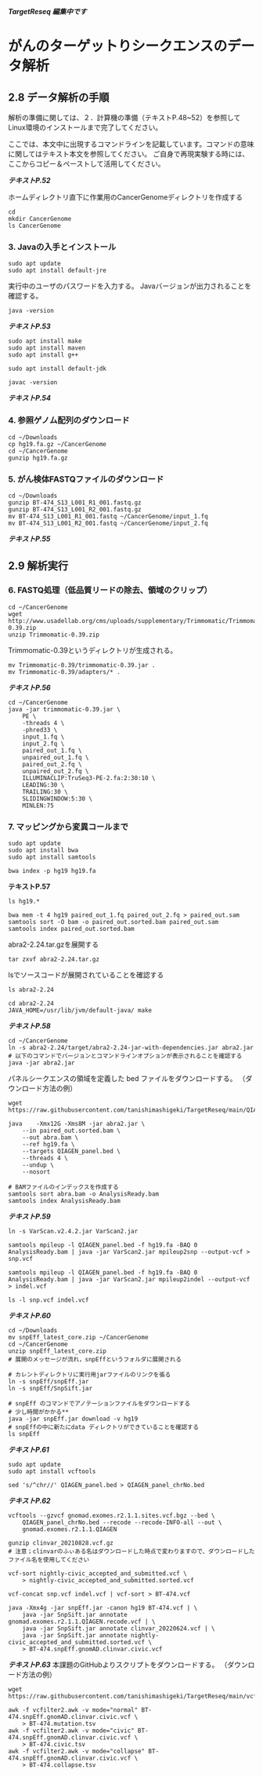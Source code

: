 ***TargetReseq 編集中です***
# がんのターゲットりシークエンスのデータ解析
## 2.8 データ解析の手順

解析の準備に関しては、２．計算機の準備（テキストP.48~52）を参照してLinux環境のインストールまで完了してください。

ここでは、本文中に出現するコマンドラインを記載しています。コマンドの意味に関してはテキスト本文を参照してください。
ご自身で再現実験する時には、ここからコピー＆ペーストして活用してください。

***テキストP.52***

ホームディレクトリ直下に作業用のCancerGenomeディレクトリを作成する
```
cd
mkdir CancerGenome
ls CancerGenome
```

### 3. Javaの入手とインストール

```
sudo apt update
sudo apt install default-jre
```

実行中のユーザのパスワードを入力する。
Javaバージョンが出力されることを確認する。

```
java -version
```

***テキストP.53***

```
sudo apt install make
sudo apt install maven
sudo apt install g++
```

```
sudo apt install default-jdk
```

```
javac -version
```

***テキストP.54***

### 4. 参照ゲノム配列のダウンロード

```
cd ~/Downloads
cp hg19.fa.gz ~/CancerGenome 
cd ~/CancerGenome
gunzip hg19.fa.gz
```

### 5. がん検体FASTQファイルのダウンロード

```
cd ~/Downloads
gunzip BT-474_S13_L001_R1_001.fastq.gz
gunzip BT-474_S13_L001_R2_001.fastq.gz
mv BT-474_S13_L001_R1_001.fastq ~/CancerGenome/input_1.fq 
mv BT-474_S13_L001_R2_001.fastq ~/CancerGenome/input_2.fq
```

***テキストP.55***

## 2.9 解析実行

### 6. FASTQ処理（低品質リードの除去、領域のクリップ）

```
cd ~/CancerGenome
wget http://www.usadellab.org/cms/uploads/supplementary/Trimmomatic/Trimmomatic-0.39.zip
unzip Trimmomatic-0.39.zip
```

Trimmomatic-0.39というディレクトリが生成される。

```
mv Trimmomatic-0.39/trimmomatic-0.39.jar .
mv Trimmomatic-0.39/adapters/* .
```

***テキストP.56***

```
cd ~/CancerGenome
java -jar trimmomatic-0.39.jar \
	PE \
	-threads 4 \
	-phred33 \
	input_1.fq \
	input_2.fq \
	paired_out_1.fq \
	unpaired_out_1.fq \
	paired_out_2.fq \
	unpaired_out_2.fq \
	ILLUMINACLIP:TruSeq3-PE-2.fa:2:30:10 \
	LEADING:30 \
	TRAILING:30 \
	SLIDINGWINDOW:5:30 \
	MINLEN:75
```

### 7. マッピングから変異コールまで

```
sudo apt update
sudo apt install bwa
sudo apt install samtools
```

```
bwa index -p hg19 hg19.fa
```

**テキストP.57**

```
ls hg19.*
```

```
bwa mem -t 4 hg19 paired_out_1.fq paired_out_2.fq > paired_out.sam
samtools sort -O bam -o paired_out.sorted.bam paired_out.sam
samtools index paired_out.sorted.bam
```

abra2-2.24.tar.gzを展開する

```
tar zxvf abra2-2.24.tar.gz
```

lsでソースコードが展開されていることを確認する

```
ls abra2-2.24
```

```
cd abra2-2.24
JAVA_HOME=/usr/lib/jvm/default-java/ make
```

***テキストP.58***

```
cd ~/CancerGenome
ln -s abra2-2.24/target/abra2-2.24-jar-with-dependencies.jar abra2.jar 
# 以下のコマンドでバージョンとコマンドラインオプションが表示されることを確認する
java -jar abra2.jar
```

パネルシークエンスの領域を定義した bed ファイルをダウンロードする。
（ダウンロード方法の例）
```
wget https://raw.githubusercontent.com/tanishimashigeki/TargetReseq/main/QIAGEN_panel.bed
```

```
java	-Xmx12G -Xms8M -jar abra2.jar \
	--in paired_out.sorted.bam \
	--out abra.bam \
	--ref hg19.fa \
	--targets QIAGEN_panel.bed \
	--threads 4 \
	--undup \
	--nosort

# BAMファイルのインデックスを作成する
samtools sort abra.bam -o AnalysisReady.bam
samtools index AnalysisReady.bam
```

***テキストP.59***

```
ln -s VarScan.v2.4.2.jar VarScan2.jar
```

```
samtools mpileup -l QIAGEN_panel.bed -f hg19.fa -BAQ 0 AnalysisReady.bam | java -jar VarScan2.jar mpileup2snp --output-vcf > snp.vcf
```

```
samtools mpileup -l QIAGEN_panel.bed -f hg19.fa -BAQ 0 AnalysisReady.bam | java -jar VarScan2.jar mpileup2indel --output-vcf > indel.vcf
```

```
ls -l snp.vcf indel.vcf
```

***テキストP.60***

```
cd ~/Downloads
mv snpEff_latest_core.zip ~/CancerGenome
cd ~/CancerGenome
unzip snpEff_latest_core.zip
# 展開のメッセージが流れ，snpEffというフォルダに展開される
```

```
# カレントディレクトリに実行用jarファイルのリンクを張る
ln -s snpEff/snpEff.jar
ln -s snpEff/SnpSift.jar
```

```
# snpEff のコマンドでアノテーションファイルをダウンロードする
# 少し時間がかかる**
java -jar snpEff.jar download -v hg19
# snpEffの中に新たにdata ディレクトリができていることを確認する 
ls snpEff
```

***テキストP.61***

```
sudo apt update
sudo apt install vcftools
```

```
sed 's/^chr//' QIAGEN_panel.bed > QIAGEN_panel_chrNo.bed
```

***テキストP.62***

```
vcftools --gzvcf gnomad.exomes.r2.1.1.sites.vcf.bgz --bed \
	QIAGEN_panel_chrNo.bed --recode --recode-INFO-all --out \
	gnomad.exomes.r2.1.1.QIAGEN
```

```
gunzip clinvar_20210828.vcf.gz
# 注意；clinvarのふぃある名はダウンロードした時点で変わりますので、ダウンロードしたファイル名を使用してください
```


```
vcf-sort nightly-civic_accepted_and_submitted.vcf \
	> nightly-civic_accepted_and_submitted.sorted.vcf
```

```
vcf-concat snp.vcf indel.vcf | vcf-sort > BT-474.vcf
```

```
java -Xmx4g -jar snpEff.jar -canon hg19 BT-474.vcf | \
	java -jar SnpSift.jar annotate gnomad.exomes.r2.1.1.QIAGEN.recode.vcf | \
	java -jar SnpSift.jar annotate clinvar_20220624.vcf | \
	java -jar SnpSift.jar annotate nightly-civic_accepted_and_submitted.sorted.vcf \
	> BT-474.snpEff.gnomAD.clinvar.civic.vcf
```

***テキストP.63***
本課題のGitHubよりスクリプトをダウンロードする。
（ダウンロード方法の例）

```
wget https://raw.githubusercontent.com/tanishimashigeki/TargetReseq/main/vcfilter2.awk
```

```
awk -f vcfilter2.awk -v mode="normal" BT-474.snpEff.gnomAD.clinvar.civic.vcf \
	> BT-474.mutation.tsv
awk -f vcfilter2.awk -v mode="civic" BT-474.snpEff.gnomAD.clinvar.civic.vcf \
	> BT-474.civic.tsv
awk -f vcfilter2.awk -v mode="collapse" BT-474.snpEff.gnomAD.clinvar.civic.vcf \
	> BT-474.collapse.tsv
```
